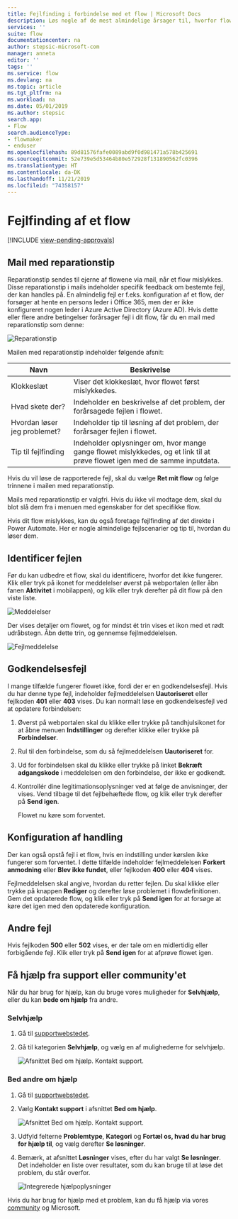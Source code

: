 ```yaml
---
title: Fejlfinding i forbindelse med et flow | Microsoft Docs
description: Løs nogle af de mest almindelige årsager til, hvorfor flows ikke fungerer
services: ''
suite: flow
documentationcenter: na
author: stepsic-microsoft-com
manager: anneta
editor: ''
tags: ''
ms.service: flow
ms.devlang: na
ms.topic: article
ms.tgt_pltfrm: na
ms.workload: na
ms.date: 05/01/2019
ms.author: stepsic
search.app:
- Flow
search.audienceType:
- flowmaker
- enduser
ms.openlocfilehash: 89d81576fafe0089abd9f0d981471a578b425691
ms.sourcegitcommit: 52e739e5d53464b80e572928f131890562fc0396
ms.translationtype: HT
ms.contentlocale: da-DK
ms.lasthandoff: 11/21/2019
ms.locfileid: "74358157"
---
```

# <a name="troubleshooting-a-flow"></a>Fejlfinding af et flow
[!INCLUDE [view-pending-approvals](includes/cc-rebrand.md)]

## <a name="repair-tips-in-email"></a>Mail med reparationstip

Reparationstip sendes til ejerne af flowene via mail, når et flow mislykkes. Disse reparationstip i mails indeholder specifik feedback om bestemte fejl, der kan handles på. En almindelig fejl er f.eks. konfiguration af et flow, der forsøger at hente en persons leder i Office 365, men der er ikke konfigureret nogen leder i Azure Active Directory (Azure AD). Hvis dette eller flere andre betingelser forårsager fejl i dit flow, får du en mail med reparationstip som denne:

![Reparationstip](media/fix-flow-failures/repair-tips-email.png)

Mailen med reparationstip indeholder følgende afsnit:

Navn|Beskrivelse
---|---
Klokkeslæt|Viser det klokkeslæt, hvor flowet først mislykkedes.
Hvad skete der?|Indeholder en beskrivelse af det problem, der forårsagede fejlen i flowet.
Hvordan løser jeg problemet?|Indeholder tip til løsning af det problem, der forårsager fejlen i flowet.
Tip til fejlfinding|Indeholder oplysninger om, hvor mange gange flowet mislykkedes, og et link til at prøve flowet igen med de samme inputdata.

Hvis du vil løse de rapporterede fejl, skal du vælge **Ret mit flow** og følge trinnene i mailen med reparationstip.

Mails med reparationstip er valgfri. Hvis du ikke vil modtage dem, skal du blot slå dem fra i menuen med egenskaber for det specifikke flow.

Hvis dit flow mislykkes, kan du også foretage fejlfinding af det direkte i Power Automate.  Her er nogle almindelige fejlscenarier og tip til, hvordan du løser dem.

## <a name="identify-the-error"></a>Identificer fejlen
Før du kan udbedre et flow, skal du identificere, hvorfor det ikke fungerer. Klik eller tryk på ikonet for meddelelser øverst på webportalen (eller åbn fanen **Aktivitet** i mobilappen), og klik eller tryk derefter på dit flow på den viste liste.

![Meddelelser](./media/fix-flow-failures/notifications-toolbar.png)

Der vises detaljer om flowet, og for mindst ét trin vises et ikon med et rødt udråbstegn. Åbn dette trin, og gennemse fejlmeddelelsen.

![Fejlmeddelelse](./media/fix-flow-failures/flow-run-failure.png)


## <a name="authentication-failures"></a>Godkendelsesfejl
I mange tilfælde fungerer flowet ikke, fordi der er en godkendelsesfejl. Hvis du har denne type fejl, indeholder fejlmeddelelsen **Uautoriseret** eller fejlkoden **401** eller **403** vises. Du kan normalt løse en godkendelsesfejl ved at opdatere forbindelsen:

1. Øverst på webportalen skal du klikke eller trykke på tandhjulsikonet for at åbne menuen **Indstillinger** og derefter klikke eller trykke på **Forbindelser**.
2. Rul til den forbindelse, som du så fejlmeddelelsen **Uautoriseret** for.
3. Ud for forbindelsen skal du klikke eller trykke på linket **Bekræft adgangskode** i meddelelsen om den forbindelse, der ikke er godkendt.
4. Kontrollér dine legitimationsoplysninger ved at følge de anvisninger, der vises. Vend tilbage til det fejlbehæftede flow, og klik eller tryk derefter på **Send igen**.
   
    Flowet nu køre som forventet.

## <a name="action-configuration"></a>Konfiguration af handling
Der kan også opstå fejl i et flow, hvis en indstilling under kørslen ikke fungerer som forventet. I dette tilfælde indeholder fejlmeddelelsen **Forkert anmodning** eller **Blev ikke fundet**, eller fejlkoden **400** eller **404** vises.

Fejlmeddelelsen skal angive, hvordan du retter fejlen. Du skal klikke eller trykke på knappen **Rediger** og derefter løse problemet i flowdefinitionen. Gem det opdaterede flow, og klik eller tryk på **Send igen** for at forsøge at køre det igen med den opdaterede konfiguration.

## <a name="other-failures"></a>Andre fejl
Hvis fejlkoden **500** eller **502** vises, er der tale om en midlertidig eller forbigående fejl. Klik eller tryk på **Send igen** for at afprøve flowet igen.

## <a name="getting-help-from-support-or-the-community"></a>Få hjælp fra support eller community'et

Når du har brug for hjælp, kan du bruge vores muligheder for **Selvhjælp**, eller du kan **bede om hjælp** fra andre.

### <a name="self-help"></a>Selvhjælp 

1. Gå til [supportwebstedet](https://flow.microsoft.com/support/).
1. Gå til kategorien **Selvhjælp**, og vælg en af mulighederne for selvhjælp.

    ![Afsnittet Bed om hjælp. Kontakt support.](media/fix-flow-failures/self-help-section.png)
### <a name="ask-for-help-from-others"></a>Bed andre om hjælp

1. Gå til [supportwebstedet](https://flow.microsoft.com/support/).
1. Vælg **Kontakt support** i afsnittet **Bed om hjælp**.
    
    ![Afsnittet Bed om hjælp. Kontakt support.](media/fix-flow-failures/ask-for-help.png)

1. Udfyld felterne **Problemtype**, **Kategori** og **Fortæl os, hvad du har brug for hjælp til**, og vælg derefter **Se løsninger**. 

1. Bemærk, at afsnittet **Løsninger** vises, efter du har valgt **Se løsninger**. Det indeholder en liste over resultater, som du kan bruge til at løse det problem, du står overfor. 

    ![Integrerede hjælpoplysninger](media/fix-flow-failures/integrated-helper-details.png)

Hvis du har brug for hjælp med et problem, kan du få hjælp via vores [community](https://go.microsoft.com/fwlink/?LinkID=787467) og Microsoft. 

